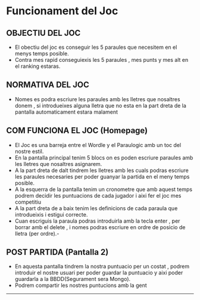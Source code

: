 #  Funcionament del Joc
## OBJECTIU DEL JOC
- El obectiu del joc es conseguir les 5 paraules que necesitem en el menys temps posible.
- Contra mes rapid conseguiexis les 5 paraules , mes punts y mes alt en el ranking estaras.
## NORMATIVA DEL JOC
- Nomes es podra escriure les paraules amb les lletres que nosaltres donem , si introdueixes alguna lletra que no esta en la part dreta de la pantalla automaticament estara malament
## COM FUNCIONA EL JOC (Homepage)

- El Joc es una barreja entre el Wordle y el Paraulogic amb un toc del nostre estil.
- En la pantalla principal tenim 5 blocs on es poden escriure paraules amb les lletres que nosaltres asignarem.
- A la part dreta de dalt tindrem les lletres amb les cuals podras escriure les paraules necesaries per poder guanyar la partida en el meny temps posible.
- A la esquerra de la pantalla tenim un cronometre que amb aquest temps podrem decidir les puntuacions de cada jugador i aixi fer el joc mes competitiu
- A la part dreta de a baix tenim les definicions de cada paraula que introdueixis i estigui correcte.
- Cuan escriguis la paraula podras introduirla amb la tecla enter , per borrar amb el delete , i nomes podras escriure en ordre de posicio de lletra (per ordre).-
## POST PARTIDA (Pantalla 2)
- En aquesta pantalla tindrem la nostra puntuacio per un costat , podrem introduir el nostre usuari per poder guardar la puntuacio y aixi poder guardarla a la BBDD(Segurament sera Mongo).
- Podrem compartir les nostres puntucions amb la gent
***



